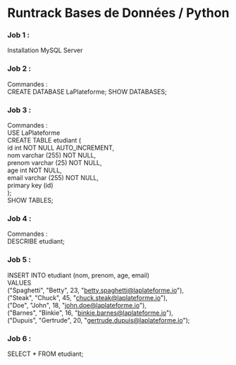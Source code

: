 # Runtrack Bases de Données / Python

### Job 1 :  
Installation MySQL Server  
  
### Job 2 :  
Commandes :  
CREATE DATABASE LaPlateforme; 
SHOW DATABASES;  
  
### Job 3 :  
Commandes :  
USE LaPlateforme  
CREATE TABLE etudiant (  
id int NOT NULL AUTO_INCREMENT,  
nom varchar (255) NOT NULL,  
prenom varchar (25) NOT NULL,  
age int NOT NULL,  
email varchar (255) NOT NULL,  
primary key (id)  
);  
SHOW TABLES;  
  
### Job 4 :  
Commandes :  
DESCRIBE etudiant;  
  
### Job 5 :  
INSERT INTO etudiant (nom, prenom, age, email)  
VALUES  
("Spaghetti", "Betty", 23, "betty.spaghetti@laplateforme.io"),  
("Steak", "Chuck", 45, "chuck.steak@laplateforme.io"),  
("Doe", "John", 18, "john.doe@laplateforme.io"),  
("Barnes", "Binkie", 16, "binkie.barnes@laplateforme.io"),  
("Dupuis", "Gertrude", 20, "gertrude.dupuis@laplateforme.io");  
  
### Job 6 :  
SELECT * FROM etudiant;